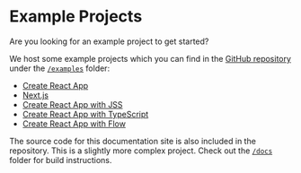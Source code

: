 # Example Projects

Are you looking for an example project to get started?

We host some example projects which you can find in the [GitHub repository](https://github.com/mui-org/material-ui) under the [`/examples`](https://github.com/mui-org/material-ui/tree/v1-beta/examples) folder:
- [Create React App](https://github.com/mui-org/material-ui/tree/v1-beta/examples/create-react-app)
- [Next.js](https://github.com/mui-org/material-ui/tree/v1-beta/examples/nextjs)
- [Create React App with JSS](https://github.com/mui-org/material-ui/tree/v1-beta/examples/create-react-app-with-jss)
- [Create React App with TypeScript](https://github.com/mui-org/material-ui/tree/v1-beta/examples/create-react-app-with-typescript)
- [Create React App with Flow](https://github.com/mui-org/material-ui/tree/v1-beta/examples/create-react-app-with-flow)

The source code for this documentation site is also included in the repository.
This is a slightly more complex project.
Check out the [`/docs`](https://github.com/mui-org/material-ui/tree/v1-beta/docs) folder for
build instructions.

